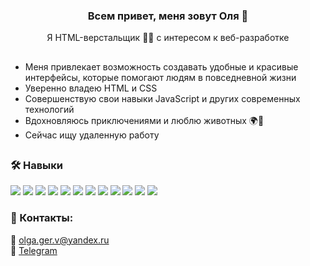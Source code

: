 <h3 align="center">
Всем привет, меня зовут Оля 👋
</h3>


<p align="center">
Я HTML-верстальщик 👩‍💻 с интересом к веб-разработке
</p> 

##

- Меня привлекает возможность создавать удобные и красивые интерфейсы, которые помогают людям в повседневной жизни
- Уверенно владею HTML и CSS
- Совершенствую свои навыки JavaScript и других современных технологий
- Вдохновляюсь приключениями и люблю животных  🌍🐾
- Сейчас ищу удаленную работу

##

### 🛠️ Навыки

![](https://img.shields.io/badge/Code-HTML-informational?style=flat&logo=HTML5&color=E34F26)
![](https://img.shields.io/badge/Code-CSS-informational?style=flat&logo=CSS3&color=1572B6)
![](https://img.shields.io/badge/Code-JavaScript-informational?style=flat&logo=JavaScript&color=F7DF1E)
![](https://img.shields.io/badge/Code-React-informational?style=flat&logo=React&color=61DAFB)
![](https://img.shields.io/badge/Code-Node.js-informational?style=flat&logo=Node.js&color=339933)
![](https://img.shields.io/badge/Tools-Git-informational?style=flat&logo=Git&color=F05032)
![](https://img.shields.io/badge/Tools-Nginx-informational?style=flat&logo=Nginx&color=009639)
![](https://img.shields.io/badge/Tools-Bash-informational?style=flat&logo=GNU%20Bash&color=4EAA25)
![](https://img.shields.io/badge/Tools-Express.js-informational?style=flat&logo=Express&color=000000)
![](https://img.shields.io/badge/Database-MongoDB-informational?style=flat&logo=MongoDB&color=47A248)
![](https://img.shields.io/badge/Design-Figma-informational?style=flat&logo=Figma&color=F24E1E)
![](https://img.shields.io/badge/Design-Illustrator-informational?style=flat&logo=Adobe%20Illustrator&color=FF9A00)

### 🤝 Контакты:

📧 [olga.ger.v@yandex.ru](mailto:olga.ger.v@yandex.ru)<br>
📲 [Telegram](https://t.me/Olga_KV)



